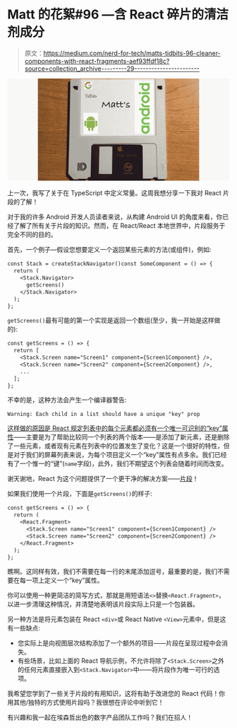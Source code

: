 # Matt 的花絮#96 —含 React 碎片的清洁剂成分

> 原文：<https://medium.com/nerd-for-tech/matts-tidbits-96-cleaner-components-with-react-fragments-aef93ffdf18c?source=collection_archive---------29----------------------->

![](img/38aac84142469fb3e19295382d341213.png)

上一次，我写了关于在 TypeScript 中定义常量。这周我想分享一下我对 React 片段的了解！

对于我的许多 Android 开发人员读者来说，从构建 Android UI 的角度来看，你已经了解了所有关于片段的知识。然而，在 React/React 本地世界中，片段服务于完全不同的目的。

首先，一个例子—假设您想要定义一个返回某些元素的方法(或组件)，例如:

```
const Stack = createStackNavigator()const SomeComponent = () => {
  return (
    <Stack.Navigator>
      getScreens()
    </Stack.Navigator>
  );
};
```

`getScreens()`最有可能的第一个实现是返回一个数组(至少，我一开始是这样做的):

```
const getScreens = () => {
  return [
    <Stack.Screen name="Screen1" component={Screen1Component} />,
    <Stack.Screen name="Screen2" component={Screen2Component} />,
    ...
  ];
};
```

不幸的是，这种方法会产生一个编译器警告:

```
Warning: Each child in a list should have a unique "key" prop
```

[这样做的原因是 React 规定列表中的每个元素都必须有一个唯一可识别的“key”属性](https://reactjs.org/docs/lists-and-keys.html)——主要是为了帮助比较同一个列表的两个版本——是添加了新元素，还是删除了一些元素，或者现有元素在列表中的位置发生了变化？这是一个很好的特性，但是对于我们的屏幕列表来说，为每个项目定义一个“key”属性有点多余。我们已经有了一个惟一的“键”(`name`字段)，此外，我们不期望这个列表会随着时间而改变。

谢天谢地，React 为这个问题提供了一个更干净的解决方案——[片段](https://reactjs.org/docs/fragments.html)！

如果我们使用一个片段，下面是`getScreens()`的样子:

```
const getScreens = () => {
  return (
    <React.Fragment>
      <Stack.Screen name="Screen1" component={Screen1Component} />
      <Stack.Screen name="Screen2" component={Screen2Component} />
    </React.Fragment>
  );
};
```

瞧啊。这同样有效，我们不需要在每一行的末尾添加逗号，最重要的是，我们不需要在每一项上定义一个“key”属性。

你可以使用一种更简洁的简写方式，那就是用短语法`<>`替换`<React.Fragment>`，以进一步清理这种情况，并清楚地表明该片段实际上只是一个包装器。

另一种方法是将元素包装在 React `<div>`或 React Native `<View>`元素中，但是这有一些缺点:

*   您实际上是向视图层次结构添加了一个额外的项目——片段在呈现过程中会消失。
*   有些场景，比如上面的 React 导航示例，不允许将除了`<Stack.Screen>`之外的任何元素直接嵌入到`<Stack.Navigator>`中——将片段作为唯一可行的选项。

我希望您学到了一些关于片段的有用知识，这将有助于改进您的 React 代码！你用其他/独特的方式使用片段吗？我很想在评论中听到它！

有兴趣和我一起在埃森哲出色的数字产品团队工作吗？我们在招人！